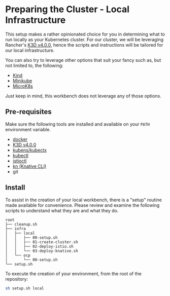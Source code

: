# Preparing the Cluster - Local Infrastructure

This setup makes a rather opinionated choice for you in determining what to run locally as your Kubernetes cluster. For our cluster, we will be leveraging Rancher's [K3D v4.0.0](https://k3d.io/), hence the scripts and instructions will be tailored for our local infrastructure. 

You can also try to leverage other options that suit your fancy such as, but not limited to, the following: 

- [Kind](https://kind.sigs.k8s.io/)
- [Minikube](https://minikube.sigs.k8s.io/docs/start/)
- [MicroK8s](https://microk8s.io/)

Just keep in mind, this workbench does not leverage any of those options. 

## Pre-requisites

Make sure the following tools are installed and available on your `PATH` environment variable. 

- [docker](https://docs.docker.com/get-docker/)
- [K3D v4.0.0](https://k3d.io/) 
- [kubens/kubectx](https://github.com/ahmetb/kubectx)
- [kubectl](https://kubernetes.io/docs/tasks/tools/install-kubectl/)
- [istioctl](https://istio.io/latest/docs/ops/diagnostic-tools/istioctl/)
- [kn (Knative CLI)](https://knative.dev/docs/install/install-kn/)
- git

## Install

To assist in the creation of your local workbench, there is a "setup" routine made available for convenience. Please review and examine the following scripts to understand what they are and what they do. 

```
root
├── cleanup.sh
├── infra
│   ├── local
│   │   ├── 00-setup.sh
│   │   ├── 01-create-cluster.sh
│   │   ├── 02-deploy-istio.sh
│   │   └── 03-deploy-knative.sh
│   └── ocp
│       └── 00-setup.sh
└── setup.sh
```

To execute the creation of your environment, from the root of the repository: 

```bash
sh setup.sh local
```